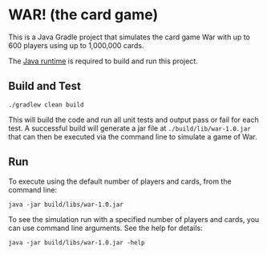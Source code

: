 WAR! (the card game)
===============

This is a Java Gradle project that simulates the card game War with up to 600 players using up to 1,000,000 cards.

The [Java runtime](https://www.java.com/en/download/help/download_options.xml) is required to build and run this project.

Build and Test
--------------
<code>./gradlew clean build</code>

This will build the code and run all unit tests and output pass or fail for each test. A successful build will generate
a jar file at <code>./build/lib/war-1.0.jar</code> that can then be executed via the command line to simulate a game of War.

Run
--------------
To execute using the default number of players and cards, from the command line:

<code>java -jar build/libs/war-1.0.jar</code>

To see the simulation run with a specified number of players and cards, you can use command line arguments. See the help for details:

<code>java -jar build/libs/war-1.0.jar -help</code>